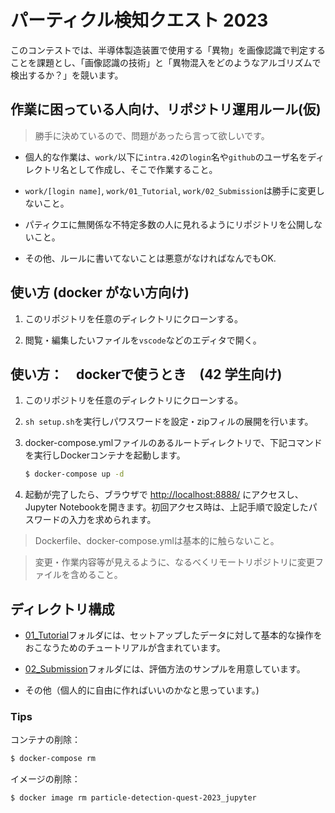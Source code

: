 # パーティクル検知クエスト 2023

このコンテストでは、半導体製造装置で使用する「異物」を画像認識で判定することを課題とし、「画像認識の技術」と「異物混入をどのようなアルゴリズムで検出するか？」を競います。

## 作業に困っている人向け、リポジトリ運用ルール(仮)

> 勝手に決めているので、問題があったら言って欲しいです。

* 個人的な作業は、`work/`以下に`intra.42`の`login`名や`github`のユーザ名をディレクトリ名として作成し、そこで作業すること。

* `work/[login name]`, `work/01_Tutorial`, `work/02_Submission`は勝手に変更しないこと。

* パティクエに無関係な不特定多数の人に見れるようにリポジトリを公開しないこと。

* その他、ルールに書いてないことは悪意がなければなんでもOK.

## 使い方 (docker がない方向け)

1. このリポジトリを任意のディレクトリにクローンする。

1. 閲覧・編集したいファイルを`vscode`などのエディタで開く。

## 使い方：　dockerで使うとき　(42 学生向け)

1. このリポジトリを任意のディレクトリにクローンする。
1. `sh setup.sh`を実行しパワスワードを設定・zipフィルの展開を行います。
1. docker-compose.ymlファイルのあるルートディレクトリで、下記コマンドを実行しDockerコンテナを起動します。

	```bash
	$ docker-compose up -d
	```

1. 起動が完了したら、ブラウザで [http://localhost:8888/](http://localhost:8888/) にアクセスし、Jupyter Notebookを開きます。初回アクセス時は、上記手順で設定したパスワードの入力を求められます。

> Dockerfile、docker-compose.ymlは基本的に触らないこと。

> 変更・作業内容等が見えるように、なるべくリモートリポジトリに変更ファイルを含めること。

## ディレクトリ構成

* [01_Tutorial](/work/01_Tutorial)フォルダには、セットアップしたデータに対して基本的な操作をおこなうためのチュートリアルが含まれています。

* [02_Submission](/work/02_Submission)フォルダには、評価方法のサンプルを用意しています。

* その他（個人的に自由に作ればいいのかなと思っています。)

### Tips

コンテナの削除：

```bash
$ docker-compose rm
```

イメージの削除：

```bash
$ docker image rm particle-detection-quest-2023_jupyter
```
